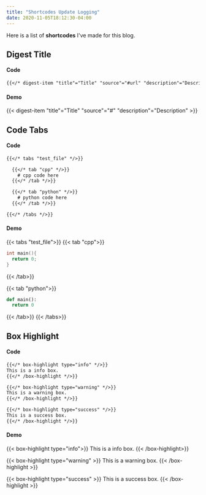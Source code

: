 ```yaml
---
title: "Shortcodes Update Logging"
date: 2020-11-05T18:12:30-04:00
---
```


Here is a list of **shortcodes** I've made for this blog.

## Digest Title

#### Code

````md
{{</* digest-item "title"="Title" "source"="#url" "description"="Description" */>}}
````

#### Demo

{{< digest-item "title"="Title" "source"="#" "description"="Description" >}}


## Code Tabs

#### Code

```md
{{</* tabs "test_file" */>}}

  {{</* tab "cpp" */>}}
    # cpp code here
  {{</* /tab */>}}

  {{</* tab "python" */>}}
    # python code here
  {{</* /tab */>}}

{{</* /tabs */>}}
```

#### Demo

{{< tabs "test_file">}}
{{< tab "cpp">}}
```cpp
int main(){
  return 0;
}
```
{{< /tab>}}

{{< tab "python">}}
```python
def main():
  return 0
```
{{< /tab>}}
{{< /tabs>}}


## Box Highlight

#### Code

```markdown
{{</* box-highlight type="info" */>}}
This is a info box.
{{</* /box-highlight */>}}

{{</* box-highlight type="warning" */>}}
This is a warning box.
{{</* /box-highlight */>}}

{{</* box-highlight type="success" */>}}
This is a success box.
{{</* /box-highlight */>}}
```

#### Demo

{{< box-highlight type="info">}}
This is a info box.
{{< /box-highlight>}}

{{< box-highlight type="warning" >}}
This is a warning box.
{{< /box-highlight >}}

{{< box-highlight type="success" >}}
This is a success box.
{{< /box-highlight >}}
